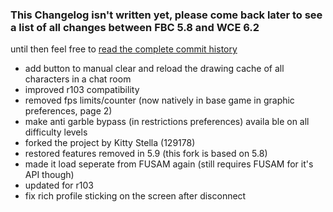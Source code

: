 ### This Changelog isn't written yet, please come back later to see a list of all changes between FBC 5.8  and WCE 6.2

until then feel free to [read the complete commit history](https://github.com/KittenApps/WCE/commits/main/)

- add button to manual clear and reload the drawing cache of all characters in a chat room
- improved r103 compatibility
- removed fps limits/counter (now natively in base game in graphic preferences, page 2)
- make anti garble bypass (in restrictions preferences) availa ble on all difficulty levels
- forked the project by Kitty Stella (129178)
- restored features removed in 5.9 (this fork is based on 5.8)
- made it load seperate from FUSAM again (still requires FUSAM for it's API though)
- updated for r103
- fix rich profile sticking on the screen after disconnect